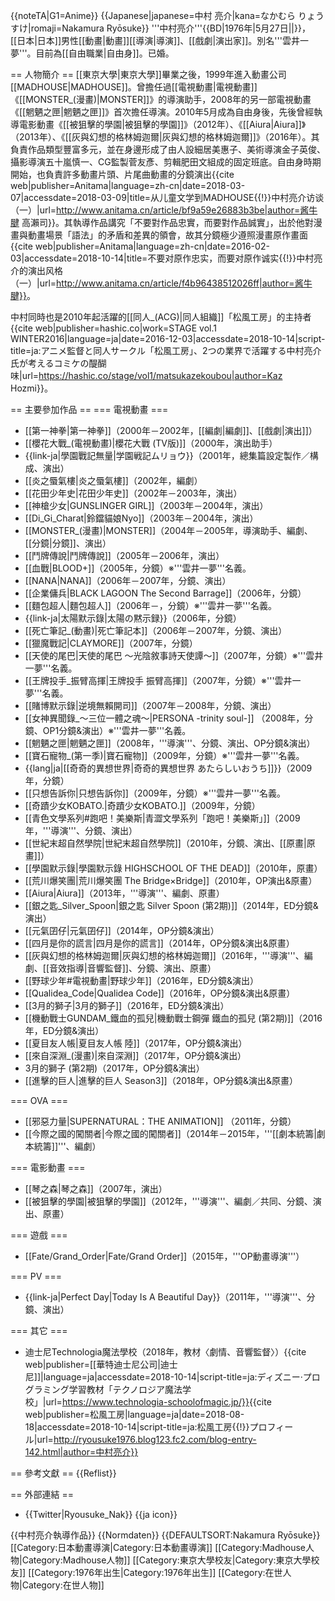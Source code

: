 {{noteTA|G1=Anime}}
{{Japanese|japanese=中村 亮介|kana=なかむら りょうすけ|romaji=Nakamura Ryōsuke}}
'''中村亮介'''{{BD|1976年|5月27日||}}，[[日本|日本]]男性[[動畫|動畫]][[導演|導演]]、[[戲劇|演出家]]。別名'''雲井一夢'''。目前為[[自由職業|自由身]]。已婚。

== 人物簡介 ==
[[東京大學|東京大學]]畢業之後，1999年進入動畫公司[[MADHOUSE|MADHOUSE]]。曾擔任過[[電視動畫|電視動畫]]《[[MONSTER_(漫畫)|MONSTER]]》的導演助手，2008年的另一部電視動畫《[[魍魉之匣|魍魉之匣]]》首次擔任導演。2010年5月成為自由身後，先後曾經執導電影動畫《[[被狙擊的學園|被狙擊的學園]]》（2012年）、《[[Aiura|Aiura]]》（2013年）、《[[灰與幻想的格林姆迦爾|灰與幻想的格林姆迦爾]]》（2016年）。其負責作品類型豐富多元，並在身邊形成了由人設細居美惠子、美術導演金子英俊、攝影導演五十嵐慎一、CG監製菅友彥、剪輯肥田文組成的固定班底。自由身時期開始，也負責許多動畫片頭、片尾曲動畫的分鏡演出<ref>{{cite web|publisher=Anitama|language=zh-cn|date=2018-03-07|accessdate=2018-03-09|title=从儿童文学到MADHOUSE{{!}}中村亮介访谈（一）|url=http://www.anitama.cn/article/bf9a59e26883b3be|author=酱牛腱 高瀨司}}</ref>。其執導作品講究「不要對作品忠實，而要對作品誠實」，出於他對漫畫與動畫場景「語法」的矛盾和差異的領會，故其分鏡極少遵照漫畫原作畫面<ref>{{cite web|publisher=Anitama|language=zh-cn|date=2016-02-03|accessdate=2018-10-14|title=不要对原作忠实，而要对原作诚实{{!}}中村亮介的演出风格（一）|url=http://www.anitama.cn/article/f4b96438512026ff|author=酱牛腱}}</ref>。

中村同時也是2010年起活躍的[[同人_(ACG)|同人組織]]「松風工房」的主持者<ref>{{cite web|publisher=hashic.co|work=STAGE vol.1 WINTER2016|language=ja|date=2016-12-03|accessdate=2018-10-14|script-title=ja:アニメ監督と同人サークル「松風工房」、2つの業界で活躍する中村亮介氏が考えるコミケの醍醐味|url=https://hashic.co/stage/vol1/matsukazekoubou|author=Kaz Hozmi}}</ref>。

== 主要參加作品 ==
=== 電視動畫 ===
* [[第一神拳|第一神拳]]（2000年－2002年，[[編劇|編劇]]、[[戲劇|演出]]）
* [[櫻花大戰_(電視動畫)|櫻花大戰 (TV版)]]（2000年，演出助手）
* {{link-ja|學園戰記無量|学園戦記ムリョウ}}（2001年，總集篇設定製作／構成、演出）
* [[炎之蜃氣樓|炎之蜃氣樓]]（2002年，編劇）
* [[花田少年史|花田少年史]]（2002年－2003年，演出）
* [[神槍少女|GUNSLINGER GIRL]]（2003年－2004年，演出）
* [[Di_Gi_Charat|鈴鐺貓娘Nyo]]（2003年－2004年，演出）
* [[MONSTER_(漫畫)|MONSTER]]（2004年－2005年，導演助手、編劇、[[分鏡|分鏡]]、演出）
* [[鬥牌傳說|鬥牌傳說]]（2005年－2006年，演出）
* [[血戰|BLOOD+]]（2005年，分鏡）※'''雲井一夢'''名義。
* [[NANA|NANA]]（2006年－2007年，分鏡、演出）
* [[企業傭兵|BLACK LAGOON The Second Barrage]]（2006年，分鏡）
* [[麵包超人|麵包超人]]（2006年－，分鏡）※'''雲井一夢'''名義。
* {{link-ja|太陽默示錄|太陽の黙示録}}（2006年，分鏡）
* [[死亡筆記_(動畫)|死亡筆記本]]（2006年－2007年，分鏡、演出）
* [[獵魔戰記|CLAYMORE]]（2007年，分鏡）
* [[天使的尾巴|天使的尾巴 ～光陰敘事詩天使譚～]]（2007年，分鏡）※'''雲井一夢'''名義。
* [[王牌投手_振臂高揮|王牌投手 振臂高揮]]（2007年，分鏡）※'''雲井一夢'''名義。
* [[賭博默示錄|逆境無賴開司]]（2007年－2008年，分鏡、演出）
* [[女神異聞錄_～三位一體之魂～|PERSONA -trinity soul-]] （2008年，分鏡、OP1分鏡&演出）※'''雲井一夢'''名義。
* [[魍魉之匣|魍魉之匣]]（2008年，'''導演'''、分鏡、演出、OP分鏡&演出）
* [[寶石寵物_(第一季)|寶石寵物]]（2009年，分鏡）※'''雲井一夢'''名義。
* {{lang|ja|[[奇奇的異想世界|奇奇的異想世界 あたらしいおうち]]}}（2009年，分鏡）
* [[只想告訴你|只想告訴你]]（2009年，分鏡）※'''雲井一夢'''名義。
* [[奇蹟少女KOBATO.|奇蹟少女KOBATO.]]（2009年，分鏡）
* [[青色文學系列#跑吧！美樂斯|青澀文學系列「跑吧！美樂斯」]]（2009年，'''導演'''、分鏡、演出）
* [[世紀末超自然學院|世紀末超自然學院]]（2010年，分鏡、演出、[[原畫|原畫]]）
* [[學園默示錄|學園默示錄 HIGHSCHOOL OF THE DEAD]]（2010年，原畫）
* [[荒川爆笑團|荒川爆笑團 The Bridge×Bridge]]（2010年，OP演出&原畫）
* [[Aiura|Aiura]]（2013年，'''導演'''、編劇、原畫）
* [[銀之匙_Silver_Spoon|銀之匙 Silver Spoon (第2期)]]（2014年，ED分鏡&演出）
* [[元氣囝仔|元氣囝仔]]（2014年，OP分鏡&演出）
* [[四月是你的謊言|四月是你的謊言]]（2014年，OP分鏡&演出&原畫）
* [[灰與幻想的格林姆迦爾|灰與幻想的格林姆迦爾]]（2016年，'''導演'''、編劇、[[音效指導|音響監督]]、分鏡、演出、原畫）
* [[野球少年#電視動畫|野球少年]]（2016年，ED分鏡&演出）
* [[Qualidea_Code|Qualidea Code]]（2016年，OP分鏡&演出&原畫）
* [[3月的獅子|3月的獅子]]（2016年，ED分鏡&演出）
* [[機動戰士GUNDAM_鐵血的孤兒|機動戰士鋼彈 鐵血的孤兒 (第2期)]]（2016年，ED分鏡&演出）
* [[夏目友人帳|夏目友人帳 陸]]（2017年，OP分鏡&演出）
* [[來自深淵_(漫畫)|來自深淵]]（2017年，OP分鏡&演出）
* 3月的獅子 (第2期)（2017年，OP分鏡&演出）
* [[進擊的巨人|進擊的巨人 Season3]]（2018年，OP分鏡&演出&原畫）

=== OVA ===
* [[邪惡力量|SUPERNATURAL：THE ANIMATION]] （2011年，分鏡）
* [[今際之國的闖關者|今際之國的闖關者]]（2014年－2015年，'''[[劇本統籌|劇本統籌]]'''、編劇）

=== 電影動畫 ===
* [[琴之森|琴之森]]（2007年，演出）
* [[被狙擊的學園|被狙擊的學園]]（2012年，'''導演'''、編劇／共同、分鏡、演出、原畫）

=== 遊戲 ===
* [[Fate/Grand_Order|Fate/Grand Order]]（2015年，'''OP動畫導演'''）

=== PV ===
* {{link-ja|Perfect Day|Today Is A Beautiful Day}}（2011年，'''導演'''、分鏡、演出）

=== 其它 ===
* 迪士尼Technologia魔法學校（2018年，教材〈劇情、音響監督〉）<ref>{{cite web|publisher=[[華特迪士尼公司|迪士尼]]|language=ja|accessdate=2018-10-14|script-title=ja:ディズニー·プログラミング学習教材「テクノロジア魔法学校」|url=https://www.technologia-schoolofmagic.jp/}}</ref><ref>{{cite web|publisher=松風工房|language=ja|date=2018-08-18|accessdate=2018-10-14|script-title=ja:松風工房{{!}}プロフィール|url=http://ryousuke1976.blog123.fc2.com/blog-entry-142.html|author=中村亮介}}</ref>

== 參考文獻 ==
{{Reflist}}

== 外部連結 ==
* {{Twitter|Ryousuke_Nak}} {{ja icon}}

{{中村亮介執導作品}}
{{Normdaten}}
{{DEFAULTSORT:Nakamura Ryōsuke}}
[[Category:日本動畫導演|Category:日本動畫導演]]
[[Category:Madhouse人物|Category:Madhouse人物]]
[[Category:東京大學校友|Category:東京大學校友]]
[[Category:1976年出生|Category:1976年出生]]
[[Category:在世人物|Category:在世人物]]
